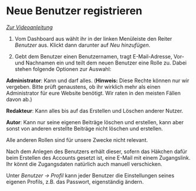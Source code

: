 ﻿# Neue Benutzer registrieren

[_Zur Videoanleitung_](https://jliberale.sharepoint.com/:v:/s/Bundesvorstand/EXIS3Di4tpZAl4tNw-B6GrkBmnXI4U_qZkdGkubn2PgHQw?e=Hl7d2H)

1.  Vom Dashboard aus wählt ihr in der linken Menüleiste den Reiter _Benutzer_ aus. Klickt dann darunter auf _Neu hinzufügen_.
    
2.  Gebt dem Benutzer einen Benutzernamen, tragt E-Mail-Adresse, Vor- und Nachnamen ein und teilt dem neuen Benutzer eine Rolle zu. Dabei stehen folgende Optionen zur Auswahl:
    

**Administrator**: Kann und darf alles. (**Hinweis:** Diese Rechte können nur wir vergeben. Bitte prüft genaustens, ob ihr wirklich mehr als einen Administrator für eure Website benötigt. Wir raten in den meisten Fällen davon ab.)

**Redakteur**: Kann alles bis auf das Erstellen und Löschen anderer Nutzer.

**Autor**: Kann nur seine eigenen Beiträge löschen und erstellen, kann aber sonst von anderen erstellte Beiträge nicht löschen und erstellen.

Alle anderen Rollen sind für unsere Zwecke nicht relevant.

Nach dem Anlegen des Benutzers erhält dieser, sofern das Häkchen dafür beim Erstellen des Accounts gesetzt ist, eine E-Mail mit einem Zugangslink. Ihr könnt die Zugangsdaten natürlich auch manuell verschicken.

Unter _Benutzer -> Profil_ kann jeder Benutzer die Einstellungen seines eigenen Profils, z.B. das Passwort, eigenständig ändern.
